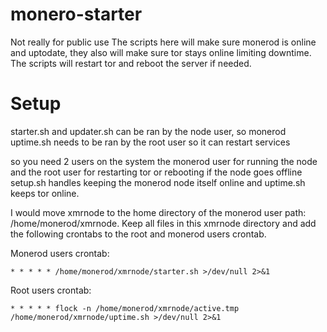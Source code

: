 # monero-starter
Not really for public use
The scripts here will make sure monerod is online and uptodate, they also will make sure tor stays online limiting downtime. 
The scripts will restart tor and reboot the server if needed.

# Setup
starter.sh and updater.sh can be ran by the node user, so monerod
uptime.sh needs to be ran by the root user so it can restart services

so you need 2 users on the system
the monerod user for running the node and the root user for restarting tor or rebooting if the node goes offline
setup.sh handles keeping the monerod node itself online and uptime.sh keeps tor online.

I would move xmrnode to the home directory of the monerod user path: /home/monerod/xmrnode.
Keep all files in this xmrnode directory and add the following crontabs to the root and monerod users crontab.

Monerod users crontab:
```
* * * * * /home/monerod/xmrnode/starter.sh >/dev/null 2>&1
```
Root users crontab:
```
* * * * * flock -n /home/monerod/xmrnode/active.tmp /home/monerod/xmrnode/uptime.sh >/dev/null 2>&1
```

